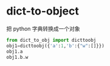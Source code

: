 # dict-to-object

把 python 字典转换成一个对象

```python
from dict_to_obj import dicttoobj
obj1=dicttoobj({'a':1,'b':{"w":[]}})
obj1.a
obj1.b.w
```
